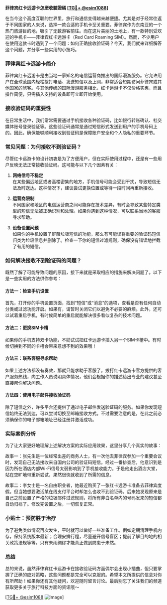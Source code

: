 **菲律宾红卡远游卡怎麽收驗證碼 [[TG💪+ @esim1088](https://t.me/s/esim1088)]**

在当今这个高度互联的世界里，旅行和通信变得越来越便捷。尤其是对于经常往返于不同国家的人来说，选择一款合适的手机卡至关重要。菲律宾作为东南亚的一个热门旅游目的地，吸引了无数游客前往。而在这片美丽的土地上，有一款特别受欢迎的手机卡——菲律宾红卡远游卡（Red Card Roaming SIM）。然而，不少用户在使用这款卡时遇到了一个问题：如何正确接收验证码？今天，我们就来详细解答这个问题，并分享一些实用的小技巧。

### 菲律宾红卡远游卡简介

菲律宾红卡远游卡是由当地一家知名的电信运营商推出的国际漫游服务。它允许用户在全球范围内轻松拨打电话、发送短信以及上网，非常适合短期访问菲律宾或其他国家的旅客。与其他传统的国际漫游服务相比，红卡远游卡不仅价格实惠，而且操作简便，只需插入支持的设备即可立即开始使用。

### 接收验证码的重要性

在日常生活中，我们常常需要通过手机接收各种验证码，比如银行转账确认、社交媒体账号登录验证等。这些验证码通常是通过短信形式发送到用户的手机号码上的。因此，确保能够顺利接收到验证码是保障账户安全和个人隐私的重要环节。

### 常见问题：为何接收不到验证码？

尽管红卡远游卡的设计初衷是为了方便用户，但在实际使用过程中，还是有一些用户反映无法正常接收验证码。这可能与以下几个因素有关：

1. **网络信号不稳定**  
   在某些偏远地区或者高楼密集的地方，手机信号可能会受到干扰，导致短信无法及时送达。这种情况下，建议尝试更换位置或等待一段时间再重新接收。

2. **运营商限制**  
   不同国家和地区的电信运营商之间可能存在技术差异，有时会导致某些特定类型的短信无法被正确识别和处理。如果你遇到这种情况，可以联系当地的客服寻求帮助。

3. **设备设置问题**  
   如果你的手机设置了屏蔽垃圾短信的功能，那么有可能误将重要的验证码短信归类为垃圾信息并删除了。检查一下你的短信过滤规则，确保没有错误地拦截了有用的短信。

### 如何解决接收不到验证码的问题？

既然了解了可能导致问题的原因，接下来就是采取相应的措施来解决问题了。以下是一些实用的方法供你参考：

#### 方法一：检查手机设置
首先，打开你的手机设置页面，找到“短信”或“消息”的选项，查看是否有任何自动分类或过滤功能开启。如果有，请暂时关闭它们以避免不必要的麻烦。此外，还可以试着重启手机，有时候简单的重启就能解决很多看似复杂的技术问题。

#### 方法二：更换SIM卡槽
如果你的手机支持双卡功能，不妨试试把红卡远游卡插入另一个SIM卡槽中。有时候切换到不同的卡槽会带来意想不到的效果哦！

#### 方法三：联系客服寻求帮助
如果上述方法都没有奏效，那就只能求助于客服了。拨打红卡远游卡官方提供的客户服务热线，向工作人员说明具体情况，他们会根据你的描述给出专业的建议甚至直接帮你解决问题。

#### 方法四：使用电子邮件接收验证码
除了短信之外，许多平台还提供了通过电子邮件发送验证码的服务。如果你发现短信始终无法到达，可以尝试切换至邮箱接收方式。不过需要注意的是，在此之前必须确保你的电子邮箱地址已经注册并激活成功。

### 实际案例分析

为了让大家更好地理解上述解决方案的实际应用效果，这里分享几个真实的故事：

故事一：张先生是一位经常出差的商务人士，有一次他去菲律宾参加一个重要会议时，发现自己无法接收来自国内公司的验证码短信。经过一番排查后，他意识到是因为所在酒店内部Wi-Fi信号太弱影响到了手机接收能力。于是他走出酒店大堂，站在空旷地带重新尝试，果然很快就收到了所需的信息。

故事二：李女士是一名自由职业者，她最近购买了一张红卡远游卡准备去菲律宾度假。但当她想要激活某在线支付平台时却怎么也收不到验证码。后来她发现原来是自己之前设置了严格的垃圾邮件过滤规则，将所有非白名单内的号码发来的短信都自动归档了。修改完设置之后，一切恢复正常。

### 小贴士：预防胜于治疗

为了避免类似情况再次发生，平时就可以做好一些准备工作。例如定期清理手机内存，保持系统版本最新；合理安排行程，尽量避开信号盲区；提前了解目的地的相关政策法规等等。只有未雨绸缪才能真正做到防患于未然。

### 总结

总的来说，虽然菲律宾红卡远游卡在接收验证码方面偶尔会出现小插曲，但只要掌握了正确的应对策略，这些问题都是完全可以克服的。希望本文所提供的信息对你有所帮助！如果你还有其他疑问，欢迎随时留言讨论。最后别忘了关注我们的频道获取更多关于旅行科技方面的资讯哦～ 

[[TG💪+ @esim1088](https://t.me/s/esim1088) ![Image](https://i.postimg.cc/4NQfJmqS/Snipaste-2025-05-13-00-14-12.png)]